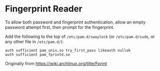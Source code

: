 # Fingerprint Reader

To allow both password and fingerprint authentication, allow an empty password
attempt first, then prompt for the fingerprint.

Add the following to the top of `/etc/pam.d/swaylock` (or `/etc/pam.d/sudo`, or
any other file in `/etc/pam.d/`):

```
auth sufficient pam_unix.so try_first_pass likeauth nullok
auth sufficient pam_fprintd.so
```

Originally from https://wiki.archlinux.org/title/Fprint
